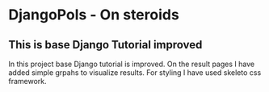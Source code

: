 # DjangoPols - On steroids
## This is base Django Tutorial improved
In this project base Django tutorial is improved. On the result pages I have added simple grpahs to visualize results. For styling I have used skeleto css framework.

